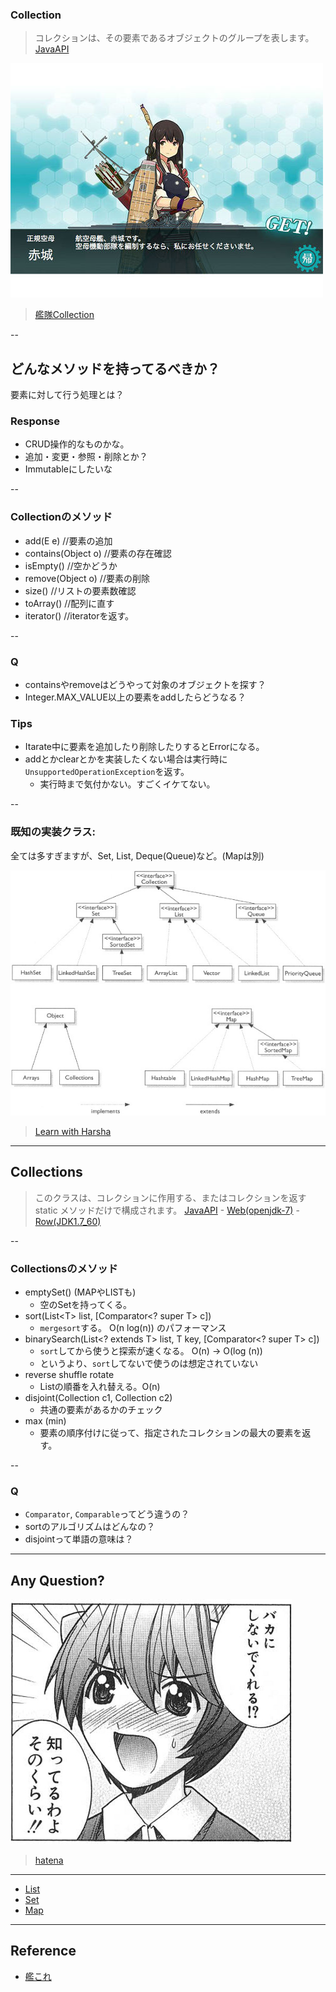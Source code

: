 ### Collection

> コレクションは、その要素であるオブジェクトのグループを表します。
[JavaAPI](http://docs.oracle.com/javase/jp/7/api/java/util/Collection.html)

![alt](./kankore.jpg)

> [艦隊Collection](http://www.dmm.com/netgame_s/kancolle/gallery/)

--

## どんなメソッドを持ってるべきか？

要素に対して行う処理とは？

### Response

* CRUD操作的なものかな。
* 追加・変更・参照・削除とか？
* Immutableにしたいな


--

### Collectionのメソッド

* add(E e) //要素の追加
* contains(Object o) //要素の存在確認
* isEmpty() //空かどうか
* remove(Object o) //要素の削除
* size() //リストの要素数確認
* toArray() //配列に直す
* iterator() //iteratorを返す。

--

### Q

- containsやremoveはどうやって対象のオブジェクトを探す？
- Integer.MAX_VALUE以上の要素をaddしたらどうなる？

### Tips

- Itarate中に要素を追加したり削除したりするとErrorになる。
- addとかclearとかを実装したくない場合は実行時に`UnsupportedOperationException`を返す。
	* 実行時まで気付かない。すごくイケてない。

--

### 既知の実装クラス:

全ては多すぎますが、Set, List, Deque(Queue)など。(Mapは別)

![alt](./overview.jpg)

> [Learn with Harsha](http://learnwithharsha.com/day-5-collections-framework/)

---

## Collections

> このクラスは、コレクションに作用する、またはコレクションを返す static メソッドだけで構成されます。
[JavaAPI](http://docs.oracle.com/javase/jp/7/api/java/util/Collections.html) - [Web(openjdk-7)](http://www.docjar.com/html/api/java/util/Collections.java.html) - [Row(JDK1.7_60)](./Collections.java)

--

### Collectionsのメソッド

* emptySet() (MAPやLISTも)
	- 空のSetを持ってくる。
* sort(List&lt;T&gt; list, [Comparator<? super T> c])
	- `mergesort`する。 O(n log(n)) のパフォーマンス
* binarySearch(List<? extends T> list, T key, [Comparator<? super T> c])
	- `sort`してから使うと探索が速くなる。 O(n) -> O(log (n))
	- というより、`sort`してないで使うのは想定されていない
* reverse shuffle rotate
	- Listの順番を入れ替える。O(n)
* disjoint(Collection<?> c1, Collection<?> c2)
	- 共通の要素があるかのチェック
* max (min)
	- 要素の順序付けに従って、指定されたコレクションの最大の要素を返す。

--

### Q

- `Comparator`, `Comparable`ってどう違うの？
- sortのアルゴリズムはどんなの？
- disjointって単語の意味は？

---

## Any Question?

![alt](./bakanisinaide.jpg)

> [hatena](http://f.hatena.ne.jp/pema/20140126003617)

---

- [List](list.html)
- [Set](set.html)
- [Map](map.html)

---

## Reference

- [艦これ](http://www.dmm.com/netgame_s/kancolle/)
